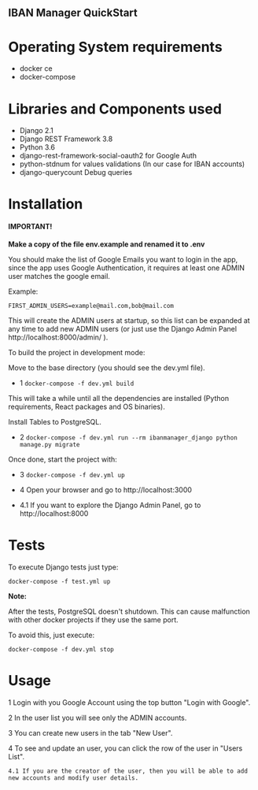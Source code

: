 ## IBAN Manager QuickStart

Operating System requirements
=============================

* docker ce
* docker-compose


Libraries and Components used
=============================

* Django 2.1
* Django REST Framework 3.8
* Python 3.6
* django-rest-framework-social-oauth2 for Google Auth
* python-stdnum for values validations (In our case for IBAN accounts)
* django-querycount Debug queries


Installation
============

#### IMPORTANT!
**Make a copy of the file env.example and renamed it to .env**


You should make the list of Google Emails you want to login in the app, since the app uses
Google Authentication, it requires at least one ADMIN user matches the google email.

Example:

`FIRST_ADMIN_USERS=example@mail.com,bob@mail.com`

This will create the ADMIN users at startup, so this list can be expanded at any time to add new
ADMIN users (or just use the Django Admin Panel http://localhost:8000/admin/ ).

To build the project in development mode:

Move to the base directory (you should see the dev.yml file).

* 1 `docker-compose -f dev.yml build`

This will take a while until all the dependencies are installed (Python requirements, React packages and OS binaries).

Install Tables to PostgreSQL.

* 2 `docker-compose -f dev.yml run --rm ibanmanager_django python manage.py migrate`

Once done, start the project with:

* 3 `docker-compose -f dev.yml up`

* 4 Open your browser and go to http://localhost:3000

* 4.1 If you want to explore the Django Admin Panel, go to http://localhost:8000


Tests
=====

To execute Django tests just type:

`docker-compose -f test.yml up`

**Note:**

After the tests, PostgreSQL doesn't shutdown. This can cause malfunction with other docker projects if they use
the same port.

To avoid this, just execute:

`docker-compose -f dev.yml stop`


Usage
=====

1 Login with you Google Account using the top button "Login with Google".

2 In the user list you will see only the ADMIN accounts.

3 You can create new users in the tab "New User".

4 To see and update an user, you can click the row of the user in "Users List".

    4.1 If you are the creator of the user, then you will be able to add new accounts and modify user details.
